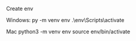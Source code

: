 Create env

Windows:
py -m venv env
.\env\Scripts\activate

Mac
python3 -m venv env
source env/bin/activate
